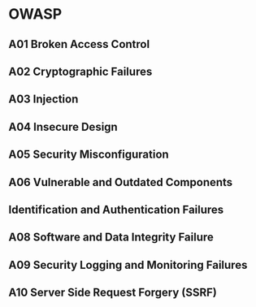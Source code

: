# OWASP


## A01 Broken Access Control


## A02 Cryptographic Failures


## A03 Injection


## A04 Insecure Design


## A05 Security Misconfiguration


## A06 Vulnerable and Outdated Components


## Identification and Authentication Failures


## A08 Software and Data Integrity Failure


## A09 Security Logging and Monitoring Failures


## A10 Server Side Request Forgery (SSRF)
